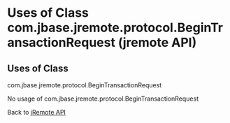 # Uses of Class com.jbase.jremote.protocol.BeginTransactionRequest (jremote API)

<PageHeader />

## Uses of Class

com.jbase.jremote.protocol.BeginTransactionRequest

No usage of com.jbase.jremote.protocol.BeginTransactionRequest

Back to [jRemote API](./../../README.md)

<PageFooter />
